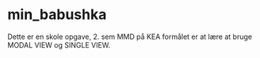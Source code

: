 # min_babushka

Dette er en skole opgave, 2. sem MMD på KEA
formålet er at lære at bruge MODAL VIEW og SINGLE VIEW.